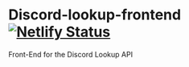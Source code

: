 # Discord-lookup-frontend [![Netlify Status](https://api.netlify.com/api/v1/badges/fbe54b40-943c-4270-9490-ef2aff505f80/deploy-status)](https://app.netlify.com/sites/musing-wilson-4102ff/deploys)

Front-End for the Discord Lookup API
